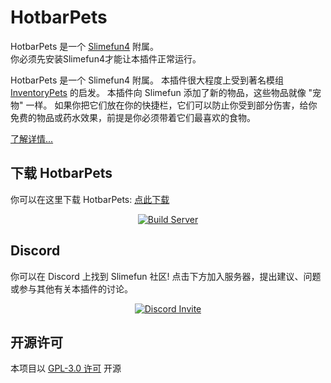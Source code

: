 # HotbarPets
HotbarPets 是一个 [Slimefun4](https://github.com/TheBusyBiscuit/Slimefun4/) 附属。<br>
你必须先安装Slimefun4才能让本插件正常运行。

HotbarPets 是一个 Slimefun4 附属。 本插件很大程度上受到著名模组 [InventoryPets](https://www.curseforge.com/minecraft/mc-mods/inventory-pets) 的启发。
本插件向 Slimefun 添加了新的物品，这些物品就像 "宠物" 一样。
如果你把它们放在你的快捷栏，它们可以防止你受到部分伤害，给你免费的物品或药水效果，前提是你必须带着它们最喜欢的食物。

[了解详情...](https://github.com/TheBusyBiscuit/Slimefun4/wiki/HotbarPets)

## 下载 HotbarPets
你可以在这里下载 HotbarPets: [点此下载](https://github.com/ybw0014/HotbarPets-CN/actions/workflows/maven.yml)

<p align="center">
  <a href="https://github.com/ybw0014/HotbarPets-CN/actions/workflows/maven.yml">
    <img src="https://github.com/ybw0014/HotbarPets-CN/actions/workflows/maven.yml/badge.svg" alt="Build Server"/>
  </a>
</p>

## Discord
你可以在 Discord 上找到 Slimefun 社区!
点击下方加入服务器，提出建议、问题或参与其他有关本插件的讨论。
<p align="center">
  <a href="https://discord.gg/fsD4Bkh">
    <img src="https://img.shields.io/discord/565557184348422174?color=7289DA&label=Discord&style=for-the-badge" alt="Discord Invite"/>
  </a>
</p>

## 开源许可
本项目以 [GPL-3.0 许可](https://github.com/TheBusyBiscuit/HotbarPets/blob/master/LICENSE) 开源

